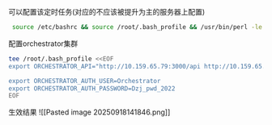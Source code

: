  
可以配置该定时任务(对应的不应该被提升为主的服务器上配置)
 ```bash
  source /etc/bashrc && source /root/.bash_profile && /usr/bin/perl -le 'sleep rand 10' && /usr/local/bin/orchestrator-client -c register-candidate -i 10.159.65.156:3106 --promotion-rule must_not >/dev/null 2>&1
 ```

配置orchestrator集群
```bash
tee /root/.bash_profile <<EOF
export ORCHESTRATOR_API="http://10.159.65.79:3000/api http://10.159.65.80:3000/api http://10.159.65.81:3000/api"

export ORCHESTRATOR_AUTH_USER=Orchestrator
export ORCHESTRATOR_AUTH_PASSWORD=Dzj_pwd_2022
EOF
```

生效结果 
![[Pasted image 20250918141846.png]]




